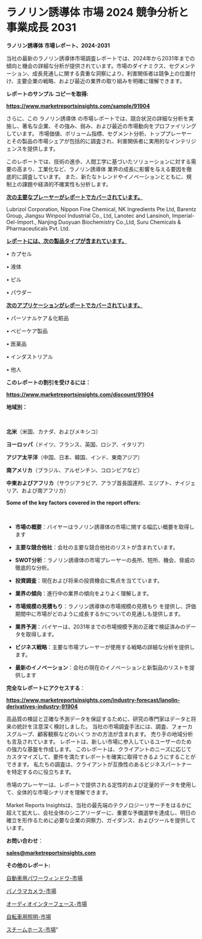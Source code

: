 # ラノリン誘導体 市場 2024 競争分析と事業成長 2031

<strong>ラノリン誘導体 市場レポート、2024-2031</strong>

当社の最新のラノリン誘導体市場調査レポートでは、2024年から2031年までの傾向と機会の詳細な分析が提供されています。市場のダイナミクス、セグメンテーション、成長見通しに関する貴重な洞察により、利害関係者は競争上の位置付け、主要企業の戦略、および最近の業界の取り組みを明確に理解できます。



<strong>レポートのサンプル コピーを取得:</strong> <a href=https://www.marketreportsinsights.com/sample/91904>

<strong><u>https://www.marketreportsinsights.com/sample/91904</u></strong></a>

さらに、この ラノリン誘導体 の市場レポートでは、競合状況の詳細な分析を実施し、著名な企業、その強み、弱み、および最近の市場動向をプロファイリングしています。 市場価値、ボリューム指標、セグメント分析、トッププレーヤーとその製品の市場シェアが包括的に調査され、利害関係者に実用的なインテリジェンスを提供します。

このレポートでは、技術の進歩、人間工学に基づいたソリューションに対する需要の高まり、工業化など、ラノリン誘導体 業界の成長に影響を与える要因を徹底的に調査しています。 また、新たなトレンドやイノベーションとともに、規制上の課題や経済的不確実性も分析します。



<strong><u>次の主要なプレーヤーがレポートでカバーされています。</u></strong>

Lubrizol Corporation, Nippon Fine Chemical, NK Ingredients Pte Ltd, Barentz Group, Jiangsu Winpool Industrial Co., Ltd, Lanotec and Lansinoh, Imperial-Oel-Import., Nanjing Duoyuan Biochemistry Co.,Ltd, Suru Chemicals & Pharmaceuticals Pvt. Ltd.



<strong><u><b>レポートには、次の製品タイプが含まれています。</b></u></strong>

• カプセル

• 液体

• ピル

• パウダー



<strong><u><b>次のアプリケーションがレポートでカバーされています。</b></u></strong>

• パーソナルケア＆化粧品

• ベビーケア製品

• 医薬品

• インダストリアル

• 他人



<strong><b>このレポートの割引を受けるには：</b></strong>

<a href=https://www.marketreportsinsights.com/discount/91904>

<strong><u>https://www.marketreportsinsights.com/discount/91904</u></strong></a>



<strong>地域別：</strong>

<strong> </strong>



<strong>北米</strong>（米国、カナダ、およびメキシコ）



<strong>ヨーロッパ</strong>（ドイツ、フランス、英国、ロシア、イタリア）



<strong>アジア太平洋</strong>（中国、日本、韓国、インド、東南アジア）



<strong>南アメリカ</strong>（ブラジル、アルゼンチン、コロンビアなど）



<strong>中東およびアフリカ</strong>（サウジアラビア、アラブ首長国連邦、エジプト、ナイジェリア、および南アフリカ）



<strong>Some of the key factors covered in the report offers:</strong>

<strong> </strong>
<ul>
  <li>

<strong>市場の概要</strong>：バイヤーはラノリン誘導体の市場に関する幅広い概要を取得します</li>
  <li>

<strong>主要な競合他社</strong>：会社の主要な競合他社のリストが含まれています。</li>
  <li>

<strong>SWOT分析</strong>：ラノリン誘導体の市場プレーヤーの長所、短所、機会、脅威の徹底的な分析。</li>
  <li>

<strong>投資調査</strong>：現在および将来の投資機会に焦点を当てています。</li>
  <li>

<strong>業界の傾向</strong>：進行中の業界の傾向をよりよく理解します。</li>
  <li>

<strong>市場規模の見積もり</strong>：ラノリン誘導体の市場規模の見積もり を提供し、評価期間中に市場がどのように成長するかについての見通しも提供します。</li>
  <li>

<strong>業界予測</strong>：バイヤーは、2031年までの市場規模予測の正確で検証済みのデータを取得します。</li>
  <li>

<strong>ビジネス戦略</strong>：主要な市場プレーヤーが使用する戦略の詳細な分析を提供します。</li>
  <li>

<strong>最新のイノベーション</strong>：会社の現在のイノベーションと新製品のリストを提供します</li>
</ul>


<strong>完全なレポートにアクセスする</strong>：

<a href=https://www.marketreportsinsights.com/industry-forecast/lanolin-derivatives-industry-91904>

<strong><u>https://www.marketreportsinsights.com/industry-forecast/lanolin-derivatives-industry-91904</u></strong></a>

高品質の検証と正確な予測データを保証するために、研究の専門家はデータと将来の統計を注意深く検討しました。 当社の市場調査手法には、調査、フォーカスグループ、顧客観察などのいくつ かの方法が含まれます。 売り手の地域分析も言及されています。 レポートは、新しい市場に参入しているユーザーのための強力な基盤を作成します。 このレポートは、クライアントのニーズに応じてカスタマイズして、要件を満たすレポートを確実に取得できるようにすることができます。 私たちの調査は、クライアントが互換性のあるビジネスパートナーを特定するのに役立ちます。

市場のプレーヤーは、レポートで提供される定性的および定量的データを使用して、全体的な市場シナリオを理解できます。

Market Reports Insightsは、当社の最先端のテクノロジーリサーチをはるかに超えて拡大し、会社全体のシニアリーダーに、重要な予備選挙を達成し、明日の確立を形作るために必要な企業の洞察力、ガイダンス、およびツールを提供しています。



<strong><b>お問い合わせ</b></strong>：

<a href=mailto:sales@marketreportsinsights.com>

<strong><u>sales@marketreportsinsights.com</u></strong></a>



<strong>その他のレポート:</strong>

<a href=https://www.linkedin.com/pulse/自動車用パワーウィンドウ-市場-2023-収益と成長ドライバー-2030-pr-news-hub-xkw9f/>自動車用パワーウィンドウ-市場</a>

<a href=https://www.linkedin.com/pulse/パノラマカメラ-市場-2023-新興市場-将来の動向と市場需要-2030-eji8f/>パノラマカメラ-市場</a>

<a href=https://www.linkedin.com/pulse/オーディオインターフェース-市場-2023-年のダイナミクスとビジネストレンド-oiyvc/>オーディオインターフェース-市場</a>

<a href=https://www.linkedin.com/pulse/自転車用照明-市場-2023-新興市場-将来の動向と市場需要-2030-k5tuf/>自転車用照明-市場</a>

<a href=https://www.linkedin.com/pulse/スチームホース-市場-2023-年のダイナミクスとビジネストレンド-2030-vkh9f/>スチームホース-市場</a>"
